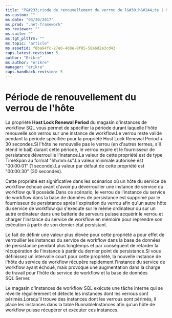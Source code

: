 ```yaml
---
title: "P&#233;riode de renouvellement du verrou de l&#39;h&#244;te | Microsoft Docs"
ms.custom: ""
ms.date: "03/30/2017"
ms.prod: ".net-framework"
ms.reviewer: ""
ms.suite: ""
ms.tgt_pltfrm: ""
ms.topic: "article"
ms.assetid: f8ba94fc-27e0-4d8e-8f85-50a6d2a3cd43
caps.latest.revision: 5
author: "Erikre"
ms.author: "erikre"
manager: "erikre"
caps.handback.revision: 5
---
```

# P&#233;riode de renouvellement du verrou de l&#39;h&#244;te
La propriété **Host Lock Renewal Period** du magasin d'instances de workflow SQL vous permet de spécifier la période durant laquelle l'hôte renouvelle son verrou sur une instance de workflow.Le verrou reste valide pendant la période spécifiée pour la propriété Host Lock Renewal Period \+ 30 secondes.Si l'hôte ne renouvelle pas le verrou \(en d'autres termes, s'il étend le bail\) durant cette période, le verrou expire et le fournisseur de persistance déverrouille l'instance.La valeur de cette propriété est de type TimeSpan au format "hh:mm:ss".La valeur minimale autorisée est "00:00:01" \(1 seconde\).La valeur par défaut de cette propriété est "00:00:30" \(30 secondes\).  
  
 Cette propriété est significative dans les scénarios où un hôte du service de workflow échoue avant d'avoir pu déverrouiller une instance de service du workflow qu'il possède.Dans ce scénario, le verrou de l'instance du service de workflow dans la base de données de persistance est supprimé par le fournisseur de persistance après l'expiration du verrou afin qu'un autre hôte du service de workflow qui s'exécute sur le même ordinateur ou sur un autre ordinateur dans une batterie de serveurs puisse acquérir le verrou et charger l'instance du service de workflow en mémoire pour reprendre son exécution à partir de son dernier état persistant.  
  
 Le fait de définir une valeur plus élevée pour cette propriété a pour effet de verrouiller les instances du service de workflow dans la base de données de persistance pendant plus longtemps et par conséquent de retarder la récupération de l'instance à partir du dernier point de persistance.Si vous définissez un intervalle court pour cette propriété, la nouvelle instance de l'hôte du service de workflow récupère rapidement l'instance du service de workflow ayant échoué, mais provoque une augmentation dans la charge de travail pour l'hôte du service de workflow et la base de données SQL Server.  
  
 Le magasin d'instances de workflow SQL exécute une tâche interne qui se réveille régulièrement et détecte les instances dont les verrous sont périmés.Lorsqu'il trouve des instances dont les verrous sont périmés, il place les instances dans la table RunnableInstances afin qu'un hôte de workflow puisse récupérer et exécuter ces instances.